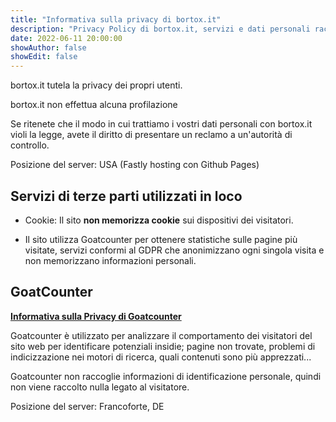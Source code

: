 ```yaml
---
title: "Informativa sulla privacy di bortox.it"
description: "Privacy Policy di bortox.it, servizi e dati personali raccolti sul sito."
date: 2022-06-11 20:00:00
showAuthor: false
showEdit: false
---
```


bortox.it tutela la privacy dei propri utenti.

bortox.it non effettua alcuna profilazione

Se ritenete che il modo in cui trattiamo i vostri dati personali con bortox.it violi la legge, avete il diritto di presentare un reclamo a un'autorità di controllo.

Posizione del server: USA (Fastly hosting con Github Pages)

## Servizi di terze parti utilizzati in loco

* Cookie: Il sito **non memorizza cookie** sui dispositivi dei visitatori.

* Il sito utilizza Goatcounter per ottenere statistiche sulle pagine più visitate, servizi conformi al GDPR che anonimizzano ogni singola visita e non memorizzano informazioni personali.

## GoatCounter

[**Informativa sulla Privacy di Goatcounter**](https://www.goatcounter.com/help/privacy)
    
Goatcounter è utilizzato per analizzare il comportamento dei visitatori del sito web per identificare potenziali insidie; pagine non trovate, problemi di indicizzazione nei motori di ricerca, quali contenuti sono più apprezzati...

Goatcounter non raccoglie informazioni di identificazione personale, quindi non viene raccolto nulla legato al visitatore.

Posizione del server: Francoforte, DE